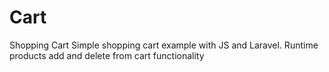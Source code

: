 # Cart
Shopping Cart 
Simple shopping cart example with JS and Laravel.
Runtime products add and delete from cart functionality
